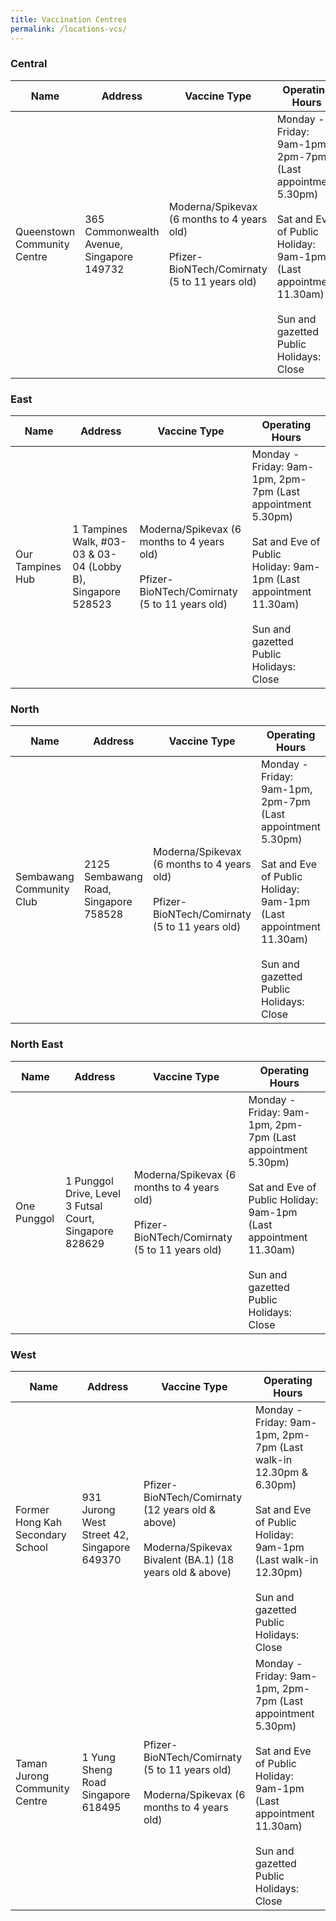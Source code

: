 ```yaml
---
title: Vaccination Centres
permalink: /locations-vcs/
---
```

### **Central**
<table>
  <thead>
    <tr>
      <th>Name</th>
      <th>Address</th>
			<th>Vaccine Type</th>
			<th>Operating Hours</th>
    </tr>
  </thead>
  <tbody>	
    <tr>
      <td>Queenstown
Community Centre </td>
      <td>365 Commonwealth Avenue, Singapore
149732</td>
			<td>Moderna/Spikevax (6
months to 4 years old)<br><br>
Pfizer-
BioNTech/Comirnaty
(5 to 11 years old)</td>
			<td>Monday - Friday: 9am-1pm, 2pm-7pm (Last appointment 5.30pm)<br><br>Sat and Eve of Public Holiday: 9am-1pm (Last appointment 11.30am)<br><br>Sun and gazetted Public Holidays: Close</td>
    </tr>		
	</tbody>
</table>

### **East**
<table>
  <thead>
    <tr>
      <th>Name</th>
      <th>Address</th>
			<th>Vaccine Type</th>
			<th>Operating Hours</th>
    </tr>
  </thead>
  <tbody>	
    <tr>
      <td>Our Tampines Hub</td>
      <td>1 Tampines Walk, #03-03 & 03-04
(Lobby B), Singapore 528523</td>
			<td>Moderna/Spikevax (6
months to 4 years old)<br><br>
Pfizer-
BioNTech/Comirnaty
(5 to 11 years old)</td>
			<td>Monday - Friday: 9am-1pm, 2pm-7pm (Last appointment 5.30pm)<br><br>Sat and Eve of Public Holiday: 9am-1pm (Last appointment 11.30am)<br><br>Sun and gazetted Public Holidays: Close</td>
    </tr>
	</tbody>
</table>

### **North**
<table>
  <thead>
    <tr>
      <th>Name</th>
      <th>Address</th>
			<th>Vaccine Type</th>
			<th>Operating Hours</th>
    </tr>
  </thead>
  <tbody>	
    <tr>
      <td>Sembawang Community Club</td>
      <td>2125 Sembawang Road, Singapore
758528</td>
			<td>Moderna/Spikevax (6
months to 4 years old)<br><br>
Pfizer-
BioNTech/Comirnaty
(5 to 11 years old)</td>
			<td>Monday - Friday: 9am-1pm, 2pm-7pm (Last appointment 5.30pm)<br><br>Sat and Eve of Public Holiday: 9am-1pm (Last appointment 11.30am)<br><br>Sun and gazetted Public Holidays: Close</td>
    </tr>
	</tbody>
</table>

### **North East**
<table>
  <thead>
    <tr>
      <th>Name</th>
      <th>Address</th>
			<th>Vaccine Type</th>
			<th>Operating Hours</th>
    </tr>
  </thead>
  <tbody>	
    <tr>
      <td>One Punggol</td>
      <td>1 Punggol Drive, Level 3 Futsal Court,
Singapore 828629</td>
			<td>Moderna/Spikevax (6
months to 4 years old)<br><br>
Pfizer- BioNTech/Comirnaty
(5 to 11 years old)</td>
<td>Monday - Friday: 9am-1pm, 2pm-7pm (Last appointment 5.30pm)<br><br>Sat and Eve of Public Holiday: 9am-1pm (Last appointment 11.30am)<br><br>Sun and gazetted Public Holidays: Close</td>			
   </tr>
	</tbody>
</table>

### **West**
<table>
  <thead>
    <tr>
      <th>Name</th>
      <th>Address</th>
			<th>Vaccine Type</th>
			<th>Operating Hours</th>
    </tr>
  </thead>
  <tbody>	
    <tr>
      <td>Former Hong Kah Secondary School</td>
      <td>931 Jurong West Street 42, Singapore 649370</td>
			<td>Pfizer-BioNTech/Comirnaty (12 years old & above)<br><br> Moderna/Spikevax Bivalent (BA.1) (18 years old & above)</td>
			<td>Monday - Friday: 9am-1pm, 2pm-7pm (Last walk-in 12.30pm & 6.30pm)<br><br>Sat and Eve of Public Holiday: 9am-1pm (Last walk-in 12.30pm)<br><br>Sun and gazetted Public Holidays: Close</td>
			 <tr>
      <td>Taman Jurong Community Centre</td>
      <td>1 Yung Sheng Road Singapore 618495</td>
			<td>Pfizer- BioNTech/Comirnaty (5 to 11 years old)<br><br> Moderna/Spikevax (6 months to 4 years old)</td>
			<td>Monday - Friday: 9am-1pm, 2pm-7pm (Last appointment 5.30pm)<br><br>Sat and Eve of Public Holiday: 9am-1pm (Last appointment 11.30am)<br><br>Sun and gazetted Public Holidays: Close</td>